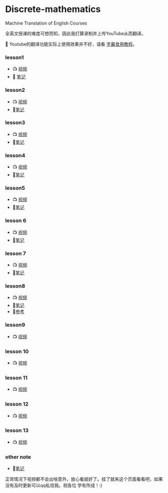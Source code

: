 # Discrete-mathematics
Machine Translation of English Courses 

全英文授课的难度可想而知，因此我打算录制并上传YouTube从而翻译。

🙊 Youtube的翻译功能实际上使用效果并不好，请看 [字幕食用教程](./Use-method.md)。

### lesson1
+ 📺 [视频](https://youtu.be/Tlc4BMtBPdE)
+ 📓 [笔记](离散数学/lesson1/lesson1.html)
### lesson2
+ 📺 [视频](https://youtu.be/C1y5fkoxFsM)
+ 📓[笔记](离散数学/lesson2/lesson2.html)
### lesson3
+ 📺 [视频](https://youtu.be/HS6b8hzpzyo)
+ 📓[笔记](离散数学/lesson3/lesson3.html) 
### lesson4
+ 📺 [视频](https://youtu.be/O7ffFO9poNc) 
+ 📓[笔记](离散数学/lesson4/lesson4.html)
### lesson5
+ 📺 [视频](https://youtu.be/OJ4qSkZC1n4)
+ 📓[笔记](离散数学/lesson5/lesson5.html)
### lesson 6
+ 📺 [视频](https://youtu.be/gBhsB6sJXgc)
+ 📓[笔记](离散数学/lesson6/lesson6.html)
### lesson 7
+ 📺 [视频](https://youtu.be/WeDpILD_sL4)
+ 📓[笔记](离散数学/lessson7/lesson7.html)
### lesson8
+ 📺 [视频](https://youtu.be/sajb8Sk8CHM)
+ 📓[笔记](离散数学/lesson8/lesson8.md)
+ 📔[参考](https://blog.csdn.net/weixin_43741289/article/details/104539559)
### lesson9
+ 📺 [视频](https://youtu.be/p73UlRAu4NM)
### lesson 10
+ 📺 [视频](https://youtu.be/esZ66jksVuk)
### lesson 11
+ 📺 [视频](https://youtu.be/_i469ueozjY)
### lesson 12
+ 📺 [视频](https://youtu.be/KOM0L00Z1fw)
### lesson 13
+ 📺 [视频](https://youtu.be/Hf81vpVafF4)

### other note
+ 📓[笔记](离散数学/note-cont/hash_function.html)

正常情况下视频都不会出啥意外，放心看就好了。挂了就来这个页面看看吧，如果没有及时更新可以qq私信我。祝各位 学有所成！:)

